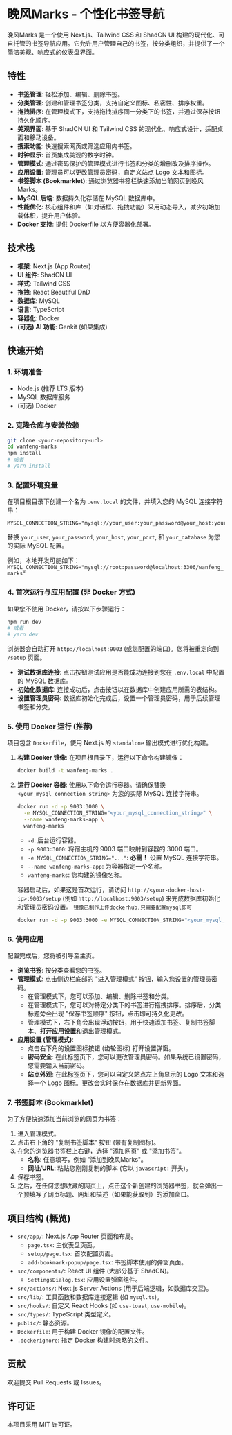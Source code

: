 
# 晚风Marks - 个性化书签导航

晚风Marks 是一个使用 Next.js、Tailwind CSS 和 ShadCN UI 构建的现代化、可自托管的书签导航应用。它允许用户管理自己的书签，按分类组织，并提供了一个简洁美观、响应式的仪表盘界面。

## 特性

*   **书签管理**: 轻松添加、编辑、删除书签。
*   **分类管理**: 创建和管理书签分类，支持自定义图标、私密性、排序权重。
*   **拖拽排序**: 在管理模式下，支持拖拽排序同一分类下的书签，并通过保存按钮持久化顺序。
*   **美观界面**: 基于 ShadCN UI 和 Tailwind CSS 的现代化、响应式设计，适配桌面和移动设备。
*   **搜索功能**: 快速搜索网页或筛选应用内书签。
*   **时钟显示**: 首页集成美观的数字时钟。
*   **管理模式**: 通过密码保护的管理模式进行书签和分类的增删改及排序操作。
*   **应用设置**: 管理员可以更改管理员密码，自定义站点 Logo 文本和图标。
*   **书签脚本 (Bookmarklet)**: 通过浏览器书签栏快速添加当前网页到晚风Marks。
*   **MySQL 后端**: 数据持久化存储在 MySQL 数据库中。
*   **性能优化**: 核心组件和库（如对话框、拖拽功能）采用动态导入，减少初始加载体积，提升用户体验。
*   **Docker 支持**: 提供 Dockerfile 以方便容器化部署。

## 技术栈

*   **框架**: Next.js (App Router)
*   **UI 组件**: ShadCN UI
*   **样式**: Tailwind CSS
*   **拖拽**: React Beautiful DnD
*   **数据库**: MySQL
*   **语言**: TypeScript
*   **容器化**: Docker
*   **(可选) AI 功能**: Genkit (如果集成)

## 快速开始

### 1. 环境准备

*   Node.js (推荐 LTS 版本)
*   MySQL 数据库服务
*   (可选) Docker

### 2. 克隆仓库与安装依赖

```bash
git clone <your-repository-url>
cd wanfeng-marks
npm install
# 或者
# yarn install
```

### 3. 配置环境变量

在项目根目录下创建一个名为 `.env.local` 的文件，并填入您的 MySQL 连接字符串：

```env
MYSQL_CONNECTION_STRING="mysql://your_user:your_password@your_host:your_port/your_database"
```

替换 `your_user`, `your_password`, `your_host`, `your_port`, 和 `your_database` 为您的实际 MySQL 配置。

例如，本地开发可能如下：
`MYSQL_CONNECTION_STRING="mysql://root:password@localhost:3306/wanfeng_marks"`

### 4. 首次运行与应用配置 (非 Docker 方式)

如果您不使用 Docker，请按以下步骤运行：

```bash
npm run dev
# 或者
# yarn dev
```

浏览器会自动打开 `http://localhost:9003` (或您配置的端口)。您将被重定向到 `/setup` 页面。

*   **测试数据库连接**: 点击按钮测试应用是否能成功连接到您在 `.env.local` 中配置的 MySQL 数据库。
*   **初始化数据库**: 连接成功后，点击按钮以在数据库中创建应用所需的表结构。
*   **设置管理员密码**: 数据库初始化完成后，设置一个管理员密码，用于后续管理书签和分类。

### 5. 使用 Docker 运行 (推荐)

项目包含 `Dockerfile`，使用 Next.js 的 `standalone` 输出模式进行优化构建。

1.  **构建 Docker 镜像**:
    在项目根目录下，运行以下命令构建镜像：
    ```bash
    docker build -t wanfeng-marks .
    ```

2.  **运行 Docker 容器**:
    使用以下命令运行容器。请确保替换 `<your_mysql_connection_string>` 为您的实际 MySQL 连接字符串。
    ```bash
    docker run -d -p 9003:3000 \
      -e MYSQL_CONNECTION_STRING="<your_mysql_connection_string>" \
      --name wanfeng-marks-app \
      wanfeng-marks
    ```
    *   `-d`: 后台运行容器。
    *   `-p 9003:3000`: 将宿主机的 9003 端口映射到容器的 3000 端口。
    *   `-e MYSQL_CONNECTION_STRING="..."`: **必需！** 设置 MySQL 连接字符串。
    *   `--name wanfeng-marks-app`: 为容器指定一个名称。
    *   `wanfeng-marks`: 您构建的镜像名称。

    容器启动后，如果这是首次运行，请访问 `http://<your-docker-host-ip>:9003/setup` (例如 `http://localhost:9003/setup`) 来完成数据库初始化和管理员密码设置。
    `镜像已制作上传dockerhub,只需要配置mysql即可`
    ```bash
    docker run -d -p 9003:3000 -e MYSQL_CONNECTION_STRING="<your_mysql_connection_string>" --name wanfeng-marks-app oilycn/wanfeng-marks
    ```


### 6. 使用应用

配置完成后，您将被引导至主页。

*   **浏览书签**: 按分类查看您的书签。
*   **管理模式**: 点击侧边栏底部的 "进入管理模式" 按钮，输入您设置的管理员密码。
    *   在管理模式下，您可以添加、编辑、删除书签和分类。
    *   在管理模式下，您可以对特定分类下的书签进行拖拽排序。排序后，分类标题旁会出现 "保存书签顺序" 按钮，点击即可持久化更改。
    *   管理模式下，右下角会出现浮动按钮，用于快速添加书签、复制书签脚本、**打开应用设置**和退出管理模式。
*   **应用设置 (管理模式)**:
    *   点击右下角的设置图标按钮 (齿轮图标) 打开设置弹窗。
    *   **密码安全**: 在此标签页下，您可以更改管理员密码。如果系统已设置密码，您需要输入当前密码。
    *   **站点外观**: 在此标签页下，您可以自定义站点左上角显示的 Logo 文本和选择一个 Logo 图标。更改会实时保存在数据库并更新界面。

### 7. 书签脚本 (Bookmarklet)

为了方便快速添加当前浏览的网页为书签：

1.  进入管理模式。
2.  点击右下角的 "复制书签脚本" 按钮 (带有复制图标)。
3.  在您的浏览器书签栏上右键，选择 "添加网页" 或 "添加书签"。
    *   **名称**: 任意填写，例如 "添加到晚风Marks"。
    *   **网址/URL**: 粘贴您刚刚复制的脚本 (它以 `javascript:` 开头)。
4.  保存书签。
5.  之后，在任何您想收藏的网页上，点击这个新创建的浏览器书签，就会弹出一个预填写了网页标题、网址和描述（如果能获取到）的添加窗口。

## 项目结构 (概览)

*   `src/app/`: Next.js App Router 页面和布局。
    *   `page.tsx`: 主仪表盘页面。
    *   `setup/page.tsx`: 首次配置页面。
    *   `add-bookmark-popup/page.tsx`: 书签脚本使用的弹窗页面。
*   `src/components/`: React UI 组件 (大部分基于 ShadCN)。
    *   `SettingsDialog.tsx`: 应用设置弹窗组件。
*   `src/actions/`: Next.js Server Actions (用于后端逻辑，如数据库交互)。
*   `src/lib/`: 工具函数和数据库连接逻辑 (如 `mysql.ts`)。
*   `src/hooks/`: 自定义 React Hooks (如 `use-toast`, `use-mobile`)。
*   `src/types/`: TypeScript 类型定义。
*   `public/`: 静态资源。
*   `Dockerfile`: 用于构建 Docker 镜像的配置文件。
*   `.dockerignore`: 指定 Docker 构建时忽略的文件。

## 贡献

欢迎提交 Pull Requests 或 Issues。

## 许可证

本项目采用 MIT 许可证。
